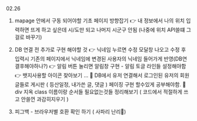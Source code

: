 02.26

1. mapage 안에서 구동 되어야할 기초 페이지 방향잡기 
  👉 내 정보에서 나의 위치 입력하면 뜨게 하고 싶은데 시/도만 되고 나머지 시군구 안됨 (나중에 위치 API쓸떄 그걸로 바꾸기) 
  
2. DB 연결 전 추가로 구현 해야할 것 
    👉 닉네임 누르면 수정 모달창 나오고 수정 후 입력시 기존의 페이지에서 닉네임에 변경된 사용자의 닉네임 들어가게 반영(DB연결후해야하나?)
    👉 알림 버튼 눌리면 알림창 구현 - 알림 토글 라인들 설정해야함  
    👉 뱃지사용할 아이콘 찾아보기 ... 
    📌 DB에서 유저 연결해서 로그인된 유저의 회원글들로 게시판 ( 등산일정, 내가쓴 글, 댓글 ) 페이징 구현 할수있게 공부해야함.
    📌 div 지옥 class 이름이랑 순서들 필요없는것들 정리해보기  (  코드에서 적절하게 쓰고 안쓸껀 과감히지우기 ) 
    
3. 피그백 - 브라우저별 호환 확인 하기 ( 사파리 난리🤢)
